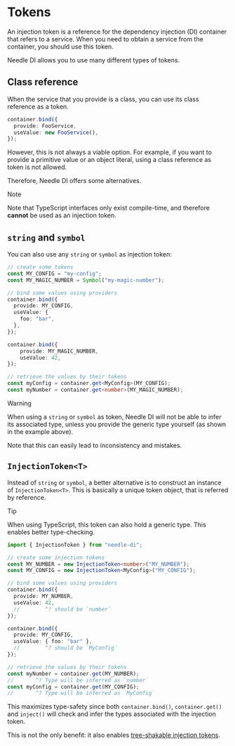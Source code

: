 # Tokens

An injection token is a reference for the dependency injection (DI) container
that refers to a service. When you need to obtain a service from the container, you should use this token.

Needle DI allows you to use many different types of tokens.

## Class reference

When the service that you provide is a class, you can use its class reference as a token.

```typescript
container.bind({
  provide: FooService,
  useValue: new FooService(),
});
```

However, this is not always a viable option. For example, if you want to provide a primitive value or an object literal,
using a class reference as token is not allowed.

Therefore, Needle DI offers some alternatives.

> [!NOTE]
> Note that TypeScript interfaces only exist compile-time, and therefore **cannot** be used as an injection token.

## `string` and `symbol`

You can also use any `string` or `symbol` as injection token:

```typescript
// create some tokens
const MY_CONFIG = "my-config";
const MY_MAGIC_NUMBER = Symbol("my-magic-number");

// bind some values using providers
container.bind({
  provide: MY_CONFIG,
  useValue: {
    foo: "bar",
  },
});

container.bind({
    provide: MY_MAGIC_NUMBER,
    useValue: 42,
});

// retrieve the values by their tokens
const myConfig = container.get<MyConfig>(MY_CONFIG);
const myNumber = container.get<number>(MY_MAGIC_NUMBER);
```

> [!WARNING]
> When using a `string` or `symbol` as token, Needle DI will not be able to infer its associated type, unless you 
> provide the generic type yourself (as shown in the example above).
>
> Note that this can easily lead to inconsistency and mistakes.

## `InjectionToken<T>`

Instead of `string` or `symbol`, a better alternative is to construct an instance of `InjectionToken<T>`. This is basically a unique token object,
that is referred by reference.

> [!TIP]
> When using TypeScript, this token can also hold a generic type. This enables better type-checking.

```typescript
import { InjectionToken } from "needle-di";

// create some injection tokens
const MY_NUMBER = new InjectionToken<number>("MY_NUMBER");
const MY_CONFIG = new InjectionToken<MyConfig>("MY_CONFIG");

// bind some values using providers
container.bind({
  provide: MY_NUMBER,
  useValue: 42,
  //        ^? should be `number`
});

container.bind({
  provide: MY_CONFIG,
  useValue: { foo: "bar" },
  //        ^? should be `MyConfig`
});

// retrieve the values by their tokens
const myNumber = container.get(MY_NUMBER);
//       ^? Type will be inferred as `number`
const myConfig = container.get(MY_CONFIG);
//       ^? Type will be inferred as `MyConfig`
```

This maximizes type-safety since both `container.bind()`, `container.get()` and `inject()` will check and infer the
types associated with the injection token.

This is not the only benefit: it also enables [tree-shakable injection tokens](/advanced/tree-shaking).
